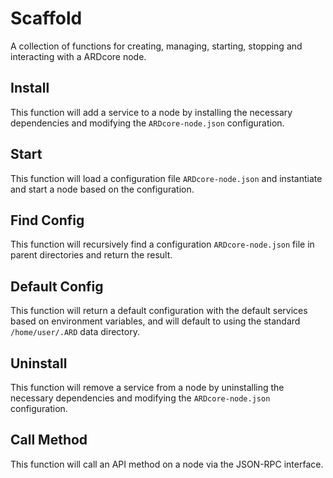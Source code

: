 # Scaffold
A collection of functions for creating, managing, starting, stopping and interacting with a ARDcore node.

## Install
This function will add a service to a node by installing the necessary dependencies and modifying the `ARDcore-node.json` configuration.

## Start
This function will load a configuration file `ARDcore-node.json` and instantiate and start a node based on the configuration.

## Find Config
This function will recursively find a configuration `ARDcore-node.json` file in parent directories and return the result.

## Default Config
This function will return a default configuration with the default services based on environment variables, and will default to using the standard `/home/user/.ARD` data directory.

## Uninstall
This function will remove a service from a node by uninstalling the necessary dependencies and modifying the `ARDcore-node.json` configuration.

## Call Method
This function will call an API method on a node via the JSON-RPC interface.
